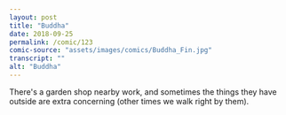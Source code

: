 ```yaml
---
layout: post
title: "Buddha"
date: 2018-09-25
permalink: /comic/123
comic-source: "assets/images/comics/Buddha_Fin.jpg"
transcript: ""
alt: "Buddha"
---
```


There's a garden shop nearby work, and sometimes the things they have outside are extra concerning (other times we walk right by them).
